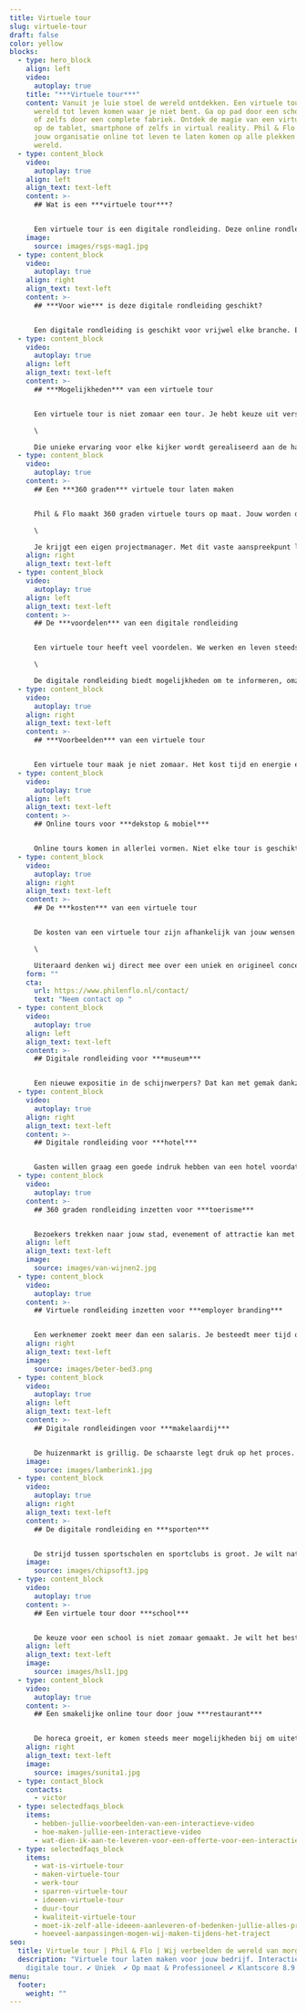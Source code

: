 ```yaml
---
title: Virtuele tour
slug: virtuele-tour
draft: false
color: yellow
blocks:
  - type: hero_block
    align: left
    video:
      autoplay: true
    title: "***Virtuele tour***"
    content: Vanuit je luie stoel de wereld ontdekken. Een virtuele tour laat een
      wereld tot leven komen waar je niet bent. Ga op pad door een school, hotel
      of zelfs door een complete fabriek. Ontdek de magie van een virtuele tour
      op de tablet, smartphone of zelfs in virtual reality. Phil & Flo helpt
      jouw organisatie online tot leven te laten komen op alle plekken ter
      wereld.
  - type: content_block
    video:
      autoplay: true
    align: left
    align_text: text-left
    content: >-
      ## Wat is een ***virtuele tour***?


      Een virtuele tour is een digitale rondleiding. Deze online rondleiding vindt plaats in bijvoorbeeld een gebouw, school, bedrijf, fabriek of hotel. Je bekijkt virtueel alle ruimtes. Elke ruimte wordt vastgelegd met [interactieve video’s](https://www.philenflo.nl/oplossingen/interactieve-video/) waardoor een hele wereld tot leven komt op het scherm. Zo kan een bezoeker overal ter wereld in elke ruimte rondlopen en kijken.
    image:
      source: images/rsgs-mag1.jpg
  - type: content_block
    video:
      autoplay: true
    align: right
    align_text: text-left
    content: >-
      ## ***Voor wie*** is deze digitale rondleiding geschikt?


      Een digitale rondleiding is geschikt voor vrijwel elke branche. Een virtuele rondleiding kan plaatsvinden in een hotel, school, brouwerij, makelaardij, maar ook ingezet worden voor toerisme. Laat mensen over ter wereld zien wat jij te bieden hebt. Met behulp van *[video](https://www.philenflo.nl/oplossingen/video-laten-maken/)*, foto, *[virtual reality](https://www.philenflo.nl/oplossingen/virtual-reality/)* en *[animatie](https://www.philenflo.nl/oplossingen/animatie-laten-maken/)* kan jouw organisatie online bezocht worden. De mogelijkheden zijn eindeloos.
  - type: content_block
    video:
      autoplay: true
    align: left
    align_text: text-left
    content: >-
      ## ***Mogelijkheden*** van een virtuele tour


      Een virtuele tour is niet zomaar een tour. Je hebt keuze uit verschillende mogelijkheden, denk hierbij aan het interactief maken van bestaande [video’s](https://www.philenflo.nl/oplossingen/video-laten-maken/), interactieve links en koppen en meerdere verhaallijnen. Wil je bezoekers echt meenemen online? Dan kun je ook kiezen voor virtual reality. Toon de wereld alsof ze er echt zijn. Een unieke ervaring voor elke kijker! \

      \

      Die unieke ervaring voor elke kijker wordt gerealiseerd aan de hand van jouw doelen en doelgroep. Maak bijvoorbeeld de tour interactief. Een *[interactieve video](https://www.philenflo.nl/oplossingen/interactieve-video/)* laat de kijker actief mee doen in de video. Zo beleven ze meer dan alleen een rondleiding, maar kunnen echt meedoen.
  - type: content_block
    video:
      autoplay: true
    content: >-
      ## Een ***360 graden*** virtuele tour laten maken


      Phil & Flo maakt 360 graden virtuele tours op maat. Jouw worden de wensen geïnventariseerd. De doelen en doelgroep wordt in kaart gebracht en zo wordt uiteindelijk een script ontwikkeld dankzij een creatieve sessie. Bij akkoord op het script, wordt het schema en draaiboek opgesteld en wordt datum vastgelegd voor de productie. \

      \

      Je krijgt een eigen projectmanager. Met dit vaste aanspreekpunt loop je alle stappen door, van de creatieve sessie tot aan het daadwerkelijk maken van de tour. Wanneer de beelden zijn genomen, wordt er eerst een ruwe opzet opgestuurd. Vanuit daar wordt een definitieve versie gemaakt. Bekijk het *[portfolio](https://www.philenflo.nl/portfolio/)* voor mooie voorbeelden.
    align: right
    align_text: text-left
  - type: content_block
    video:
      autoplay: true
    align: left
    align_text: text-left
    content: >-
      ## De ***voordelen*** van een digitale rondleiding


      Een virtuele tour heeft veel voordelen. We werken en leven steeds meer remote. Tegenwoordig doen we niet alleen meer zaken met de bakker om de hoek. We verbreden onze wereld. Dankzij een digitale rondleiding maak je jezelf zichtbaar online. Je geef een echte indruk aan leads of klanten. De rondleiding wordt ingezet om te tonen wat jij te bieden hebt. Zo kan iemand makkelijk overhalen om een bezoek te doen aan jouw organisatie. Het uit zich meer in bezoekers, leads, omzet en waardering. Je laat jezelf zien van een andere kant. \

      \

      De digitale rondleiding biedt mogelijkheden om te informeren, omzet te verhogen en extra bezoekers te trekken. Het is meer dan een video, het is onderdeel van jouw [videomarketing](https://www.philenflo.nl/oplossingen/videomarketing/).
  - type: content_block
    video:
      autoplay: true
    align: right
    align_text: text-left
    content: >-
      ## ***Voorbeelden*** van een virtuele tour


      Een virtuele tour maak je niet zomaar. Het kost tijd en energie en het moet wel een duidelijk doel hebben. Daarom is het belangrijk om van tevoren goed te bespreken wat de mogelijkheden zijn en wat jouw doelen zijn. Zo wordt er een concept gemaakt dat aansluiten op jouw doelen, maar ook geschikt is voor jouw doelgroep. Bekijk zeker eens onze virtuele tour van *[CBS amsterdam](https://www.philenflo.nl/portfolio/csb-amsterdam-interactieve-tour/)*. Een mooi voorbeeld hoe een virtuele tour interactief is, maar zeker ook aantrekkelijk en informatief.
  - type: content_block
    video:
      autoplay: true
    align: left
    align_text: text-left
    content: >-
      ## Online tours voor ***dekstop & mobiel***


      Online tours komen in allerlei vormen. Niet elke tour is geschikt voor desktop of mobiel, maar de mogelijkheden zijn eindeloos. Samen met jou wordt gekeken waar jouw doelgroep zich bevindt. De interactieve tour wordt geschikt gemaakt voor elk device, zodat je echt de doelgroep bereikt die je wilt.
  - type: content_block
    video:
      autoplay: true
    align: right
    align_text: text-left
    content: >-
      ## De ***kosten*** van een virtuele tour


      De kosten van een virtuele tour zijn afhankelijk van jouw wensen en eisen. Er is geen vast bedrag voor een digitale rondleiding. Daarom stelt Phil & Flo een persoonlijke offerte op. Dit is de enige manier om je concreet inzicht te bieden in de kosten. Er zijn namelijk veel factoren die invloed hebben op de prijs. We werken met eerlijke tarieven en bieden volledige transparantie.\

      \

      Uiteraard denken wij direct mee over een uniek en origineel concept. Zodat het voldoet aan jouw wensen en eisen. Alle expertise wordt direct ingezet voor het beste concept. Wil je meer weten? Neem contact op! De offerte is volledig vrijblijvend.
    form: ""
    cta:
      url: https://www.philenflo.nl/contact/
      text: "Neem contact op "
  - type: content_block
    video:
      autoplay: true
    align: left
    align_text: text-left
    content: >-
      ## Digitale rondleiding voor ***museum***


      Een nieuwe expositie in de schijnwerpers? Dat kan met gemak dankzij een [digitale rondleiding door een museum](https://www.philenflo.nl/virtuele-tour-museum/). Verleidt toekomstige bezoekers met de stukken die tentoongesteld worden. Laat zien waarom zij direct een kaartje moeten kopen. Een video verbeeldt wat bezoekers kunnen verwachten.
  - type: content_block
    video:
      autoplay: true
    align: right
    align_text: text-left
    content: >-
      ## Digitale rondleiding voor ***hotel***


      Gasten willen graag een goede indruk hebben van een hotel voordat zij boeken. Wil jij extra gasten in het hotel en een goede eerste indruk bieden? Dat kan dankzij een digitale rondleiding. Laat gasten de kamers, lobby en het restaurant zien. Geef ze het gevoel alsof ze er al zijn en laat ze ontspannen in deze omgeving.
  - type: content_block
    video:
      autoplay: true
    content: >-
      ## 360 graden rondleiding inzetten voor ***toerisme***


      Bezoekers trekken naar jouw stad, evenement of attractie kan met een 360 graden rondleiding. Laat zien wat jullie te bieden hebben. Een uitstapje doe je niet zomaar, dus je wilt weten wat de stad te bieden heeft. Laat met geweldige beelden zien wat jullie stad te bieden heeft. Van stadswandeling tot aan hotel, trek toeristen met een realistisch beeld en werk samen met lokale ondernemers.
    align: left
    align_text: text-left
    image:
      source: images/van-wijnen2.jpg
  - type: content_block
    video:
      autoplay: true
    content: >-
      ## Virtuele rondleiding inzetten voor ***employer branding***


      Een werknemer zoekt meer dan een salaris. Je besteedt meer tijd op je werk dan dat je thuis bent. Een goede werkomgeving en maak het extra leuk met interactiviteit. Misschien kunnen ze zelf een biertje tappen. Lees hier meer over [virtuele tours inzetten voor employer branding](https://www.philenflo.nl/virtuele-tour-employer-branding/).
    align: right
    align_text: text-left
    image:
      source: images/beter-bed3.png
  - type: content_block
    video:
      autoplay: true
    align: left
    align_text: text-left
    content: >-
      ## Digitale rondleidingen voor ***makelaardij***


      De huizenmarkt is grillig. De schaarste legt druk op het proces. Als makelaar wil jij het beste voor jouw klanten. Een digitale rondleiding van het een huis kan laten zien welke potentie er is. Zo trek je niet alleen kopers uit de buurt, maar ook verder weg. Steeds meer mensen nemen de stap om hun provincie te verlaten. Laat ze gemakkelijk jouw aanbod zien dankzij een interactieve rondleiding in elk huis.
    image:
      source: images/lamberink1.jpg
  - type: content_block
    video:
      autoplay: true
    align: right
    align_text: text-left
    content: >-
      ## De digitale rondleiding en ***sporten***


      De strijd tussen sportscholen en sportclubs is groot. Je wilt natuurlijk de beste sporters aantrekken. Toon wat jouw sportschool of sportclub te bieden heeft dankzij een digitale rondleiding. Een sportieve interactieve video toont direct wat mensen mogen verwachten bij jou. Zo kun je sneller nieuwe sporters trekken.
    image:
      source: images/chipsoft3.jpg
  - type: content_block
    video:
      autoplay: true
    content: >-
      ## Een virtuele tour door ***school***


      De keuze voor een school is niet zomaar gemaakt. Je wilt het beste voor de kinderen en daarom is de keuze niet zomaar gemaakt. Een [virtuele tour door een schoo](https://www.philenflo.nl/virtuele-school-rondleiding/)l laat zien wat de school te bieden heeft. Laat zien aan toekomstige leerlingen wat de school te bieden heeft. Zo hoeft een toekomstige leerling niet tijdens een drukke open dag langs te komen, maar kan online de sfeer alvast proeven.
    align: left
    align_text: text-left
    image:
      source: images/hsl1.jpg
  - type: content_block
    video:
      autoplay: true
    content: >-
      ## Een smakelijke online tour door jouw ***restaurant***


      De horeca groeit, er komen steeds meer mogelijkheden bij om uiteten te gaan. Maar hoe onderscheid jij jezelf? Dat kan met een smakelijke online tour door het restaurant. Toon de ambiance waarvan jouw gasten mogen genieten. Geef een voorproefje in de keuken, laat geweldige gerechten zien en uiteraard de gastheren en gastvrouwen. Zo geef jij een kijkje in de keuken en trek je gemakkelijk meer gasten.
    align: right
    align_text: text-left
    image:
      source: images/sunita1.jpg
  - type: contact_block
    contacts:
      - victor
  - type: selectedfaqs_block
    items:
      - hebben-jullie-voorbeelden-van-een-interactieve-video
      - hoe-maken-jullie-een-interactieve-video
      - wat-dien-ik-aan-te-leveren-voor-een-offerte-voor-een-interactieve-video
  - type: selectedfaqs_block
    items:
      - wat-is-virtuele-tour
      - maken-virtuele-tour
      - werk-tour
      - sparren-virtuele-tour
      - ideeen-virtuele-tour
      - duur-tour
      - kwaliteit-virtuele-tour
      - moet-ik-zelf-alle-ideeen-aanleveren-of-bedenken-jullie-alles-productvideo
      - hoeveel-aanpassingen-mogen-wij-maken-tijdens-het-traject
seo:
  title: Virtuele tour | Phil & Flo | Wij verbeelden de wereld van morgen
  description: "Virtuele tour laten maken voor jouw bedrijf. Interactieve video of
    digitale tour. ✔ Uniek  ✔ Op maat & Professioneel ✔ Klantscore 8.9 "
menu:
  footer:
    weight: ""
---
```

